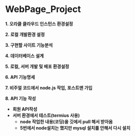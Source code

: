 # WebPage_Project

**1. 오라클 클라우드 인스턴스 환경설정**

**2. 로컬 개발환경 설정**

**3. 구현할 사이트 기능분석**

**4. 데이터베이스 설계**

**5. 로컬, 서버 개발 및 배포 환경설정**

**6. API 기능명세** 

**7. 비주얼 코드에서 node.js 작업, 포스트맨 가입**

**8. API 기능 작성**

- **회원 API작성**
- **서버 환경에서 테스트(termius 사용)**
    - **node 작업한 내용(코딩)을 깃에서 pull 해서 받아옴**
    - **5번에서 node설치는 했지만 mysql 설치를 안해서 다시 설치**
